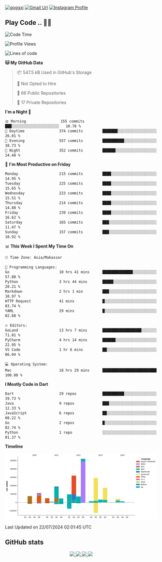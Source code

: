 [![goggxi](https://img.shields.io/badge/Portofolio-Goggxi-orange)](https://goggxi.github.io)
[![Gmail Url](https://img.shields.io/twitter/url?label=Goggxi@gmail.com&logo=gmail&style=social&url=http%3A%2F%2Fmailto%3Acontact.Goggxi@gmail.com)](mailto:Goggxi@gmail.com) [![Instagram Profile](https://img.shields.io/twitter/url?label=moh_rifkan&logo=instagram&style=social&url=https://www.instagram.com/moh_rifkan/)](https://www.instagram.com/moh_rifkan/)

## Play Code .. 💬🚀

<!-- [![Moh Rifkan GitHub stats](https://github-readme-stats.vercel.app/api?username=goggxi&count_private=true&show_icons=true&theme=dracula&custom_title=Goggxi%20Statistic%20🚀)](https://github.com/goggxi/goggxi)

[![Top Langs](https://github-readme-stats.vercel.app/api/top-langs/?username=goggxi&langs_count=8&layout=compact&show_icons=true&theme=dracula)](https://github.com/goggxi/goggxi) -->

<!--START_SECTION:waka-->
![Code Time](http://img.shields.io/badge/Code%20Time-2%2C999%20hrs%2044%20mins-blue)

![Profile Views](http://img.shields.io/badge/Profile%20Views-0-blue)

![Lines of code](https://img.shields.io/badge/From%20Hello%20World%20I%27ve%20Written-2.0%20million%20lines%20of%20code-blue)

**🐱 My GitHub Data** 

> 📦 547.5 kB Used in GitHub's Storage 
 > 
> 🚫 Not Opted to Hire
 > 
> 📜 66 Public Repositories 
 > 
> 🔑 17 Private Repositories 
 > 
**I'm a Night 🦉** 

```text
🌞 Morning                155 commits         ███░░░░░░░░░░░░░░░░░░░░░░   10.78 % 
🌆 Daytime                374 commits         ███████░░░░░░░░░░░░░░░░░░   26.01 % 
🌃 Evening                557 commits         ██████████░░░░░░░░░░░░░░░   38.73 % 
🌙 Night                  352 commits         ██████░░░░░░░░░░░░░░░░░░░   24.48 % 
```
📅 **I'm Most Productive on Friday** 

```text
Monday                   215 commits         ████░░░░░░░░░░░░░░░░░░░░░   14.95 % 
Tuesday                  225 commits         ████░░░░░░░░░░░░░░░░░░░░░   15.65 % 
Wednesday                223 commits         ████░░░░░░░░░░░░░░░░░░░░░   15.51 % 
Thursday                 214 commits         ████░░░░░░░░░░░░░░░░░░░░░   14.88 % 
Friday                   239 commits         ████░░░░░░░░░░░░░░░░░░░░░   16.62 % 
Saturday                 165 commits         ███░░░░░░░░░░░░░░░░░░░░░░   11.47 % 
Sunday                   157 commits         ███░░░░░░░░░░░░░░░░░░░░░░   10.92 % 
```


📊 **This Week I Spent My Time On** 

```text
🕑︎ Time Zone: Asia/Makassar

💬 Programming Languages: 
Go                       10 hrs 41 mins      ██████████████░░░░░░░░░░░   57.88 % 
Python                   3 hrs 44 mins       █████░░░░░░░░░░░░░░░░░░░░   20.21 % 
Markdown                 2 hrs 1 min         ███░░░░░░░░░░░░░░░░░░░░░░   10.97 % 
HTTP Request             41 mins             █░░░░░░░░░░░░░░░░░░░░░░░░   03.74 % 
YAML                     29 mins             █░░░░░░░░░░░░░░░░░░░░░░░░   02.68 % 

🔥 Editors: 
GoLand                   13 hrs 7 mins       ██████████████████░░░░░░░   71.01 % 
PyCharm                  4 hrs 14 mins       ██████░░░░░░░░░░░░░░░░░░░   22.95 % 
VS Code                  1 hr 6 mins         ██░░░░░░░░░░░░░░░░░░░░░░░   06.04 % 

💻 Operating System: 
Mac                      18 hrs 29 mins      █████████████████████████   100.00 % 
```

**I Mostly Code in Dart** 

```text
Dart                     29 repos            ██████████░░░░░░░░░░░░░░░   39.73 % 
Java                     9 repos             ███░░░░░░░░░░░░░░░░░░░░░░   12.33 % 
JavaScript               6 repos             ██░░░░░░░░░░░░░░░░░░░░░░░   08.22 % 
Go                       2 repos             █░░░░░░░░░░░░░░░░░░░░░░░░   02.74 % 
Python                   1 repo              ░░░░░░░░░░░░░░░░░░░░░░░░░   01.37 % 
```



**Timeline**

![Lines of Code chart](https://raw.githubusercontent.com/Goggxi/Goggxi/main/assets/bar_graph.png)


 Last Updated on 22/07/2024 02:01:45 UTC
<!--END_SECTION:waka-->

## GitHub stats

<p align="center">
  <a href="https://github.com/goggxi">
    <img src="http://github-profile-summary-cards.vercel.app/api/cards/profile-details?username=goggxi&theme=transparent" />
  </a>
  <a href="https://github.com/goggxi">
    <img src="https://github-readme-streak-stats.herokuapp.com/?user=goggxi&hide_border=true&card_width=338&theme=transparent" />
  </a>
  <a href="https://github.com/goggxi">
    <img src="http://github-profile-summary-cards.vercel.app/api/cards/stats?username=goggxi&theme=transparent" />
  </a>
  <a href="https://github.com/goggxi">
    <img src="https://github-readme-stats.vercel.app/api/top-langs/?username=goggxi&langs_count=10&exclude_repo=&hide=c,makefile,html,css,sass,nix,nunjucks,tsql,dockerfile,shell&card_width=699&hide_border=true&theme=transparent" />
  </a>
  <!-- <br/>
  <a href="https://github.com/goggxi">
    <img src="https://komarev.com/ghpvc/?username=goggxi&color=blue&style=flat" />
  </a> -->
</p>
